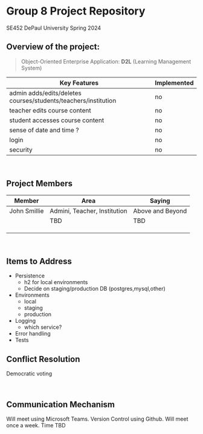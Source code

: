 # Group 8 Project Repository

SE452 DePaul University Spring 2024

## Overview of the project:

> Object-Oriented Enterprise Application: **D2L** (Learning Management System)



| **Key Features** | **Implemented** |
| ------------------------------------------------------------------- | ---- |
| admin adds/edits/deletes courses/students/teachers/institution  | no |
| teacher edits course content | no |
| student accesses course content | no |
| sense of date and time ?| no | 
| login | no |
| security | no |


<br>


## Project Members

| Member | Area  | Saying |
| ----------- | ----------- | --- |
| John Smillie | Admini, Teacher, Institution | Above and Beyond
|  | TBD  | TBD
|  |   |
|  |  |
|  |  |
<br/>

## Items to Address
- Persistence
  - h2 for local environments
  - Decide on staging/production DB (postgres,mysql,other)
- Environments
  - local
  - staging
  - production
- Logging
  - which service?
- Error handling
- Tests


## Conflict Resolution
Democratic voting

<br/>

## Communication Mechanism
Will meet using Microsoft Teams. Version Control using Github. Will meet once a week. Time TBD

<br/>

